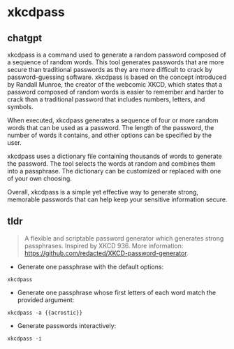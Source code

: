 # xkcdpass 
## chatgpt 
xkcdpass is a command used to generate a random password composed of a sequence of random words. This tool generates passwords that are more secure than traditional passwords as they are more difficult to crack by password-guessing software. xkcdpass is based on the concept introduced by Randall Munroe, the creator of the webcomic XKCD, which states that a password composed of random words is easier to remember and harder to crack than a traditional password that includes numbers, letters, and symbols.

When executed, xkcdpass generates a sequence of four or more random words that can be used as a password. The length of the password, the number of words it contains, and other options can be specified by the user.

xkcdpass uses a dictionary file containing thousands of words to generate the password. The tool selects the words at random and combines them into a passphrase. The dictionary can be customized or replaced with one of your own choosing.

Overall, xkcdpass is a simple yet effective way to generate strong, memorable passwords that can help keep your sensitive information secure. 

## tldr 
 
> A flexible and scriptable password generator which generates strong passphrases.
> Inspired by XKCD 936.
> More information: <https://github.com/redacted/XKCD-password-generator>.

- Generate one passphrase with the default options:

`xkcdpass`

- Generate one passphrase whose first letters of each word match the provided argument:

`xkcdpass -a {{acrostic}}`

- Generate passwords interactively:

`xkcdpass -i`
